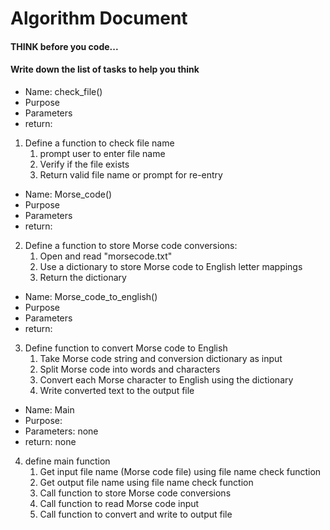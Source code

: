 # Algorithm Document

#### THINK before you code...
#### Write down the list of tasks to help you think
- Name: check_file()
- Purpose
- Parameters
- return:
1. Define a function to check file name
   1. prompt user to enter file name
   2. Verify if the file exists 
   3. Return valid file name or prompt for re-entry
- Name: Morse_code()
- Purpose
- Parameters
- return:
2. Define a function to store Morse code conversions:
   1. Open and read "morsecode.txt"
   2. Use a dictionary to store Morse code to English letter mappings
   3. Return the dictionary
- Name: Morse_code_to_english()
- Purpose
- Parameters
- return:
3. Define function to convert Morse code to English
   1. Take Morse code string and conversion dictionary as input
   2. Split Morse code into words and characters
   3. Convert each Morse character to English using the dictionary
   4. Write converted text to the output file
- Name: Main
- Purpose: 
- Parameters: none
- return: none
4. define main function
   1. Get input file name (Morse code file) using file name check function
   2. Get output file name using file name check function
   3. Call function to store Morse code conversions
   4. Call function to read Morse code input
   5. Call function to convert and write to output file

